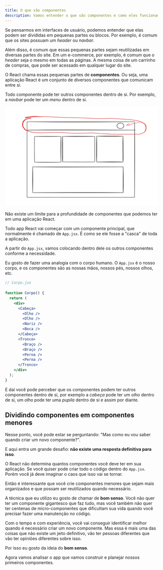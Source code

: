 ```yaml
---
title: O que são componentes
description: Vamos entender o que são componentes e como eles funcionam, enquanto criamos os primeiros componentes da nossa aplicação
---
```


Se pensarmos em interfaces de usuário, podemos entender que elas podem ser divididas em pequenas partes ou blocos. Por exemplo, é comum que os sites possuam um _header_ ou _navbar_.

Além disso, é comum que essas pequenas partes sejam reutilizadas em diversas partes do site. Em um e-commerce, por exemplo, é comum que o _header_ seja o mesmo em todas as páginas. A mesma coisa de um carrinho de compras, que pode ser acessado em qualquer lugar do site.

O React chama essas pequenas partes de **componentes**. Ou seja, uma aplicação React é um conjunto de diversos componentes que comunicam entre si.

Todo componente pode ter outros componentes dentro de si. Por exemplo, a _navbar_ pode ter um _menu_ dentro de si.

![Navbar com menu](../../../assets/navbar.png)

Não existe um limite para a profundidade de componentes que podemos ter em uma aplicação React.

Todo app React vai começar com um componente principal, que normalmente é chamado de `App.jsx`. É como se ele fosse a "casca" de toda a aplicação.

A partir do `App.jsx`, vamos colocando dentro dele os outros componentes conforme a necessidade.

Eu gosto de fazer uma analogia com o corpo humano. O `App.jsx` é o nosso corpo, e os componentes são as nossas mãos, nossos pés, nossos olhos, etc.

```jsx
// Corpo.jsx

function Corpo() {
  return (
    <div>
      <Cabeça>
        <Olho />
        <Olho />
        <Nariz />
        <Boca />
      </Cabeça>
      <Tronco>
        <Braço />
        <Braço />
        <Perna />
        <Perna />
      </Tronco>
    </div>
  );
}
```

E daí você pode perceber que os componentes podem ter outros componentes dentro de si, por exemplo a _cabeça_ pode ter um _olho_ dentro de si, um _olho_ pode ter uma _pupila_ dentro de si e assim por diante.

## Dividindo componentes em componentes menores

Nesse ponto, você pode estar se perguntando: "Mas como eu vou saber quando criar um novo componente?".

E aqui entra um grande desafio: **não existe uma resposta definitiva para isso**.

O React não determina quantos componentes você deve ter em sua aplicação. Se você quiser pode criar todo o código dentro do `App.jsx`. Porém você já deve imaginar o caos que isso vai se tornar.

Então é interessante que você crie componentes menores que sejam mais organizados e que possam ser reutilizados quando necessário.

A técnica que eu utilizo eu gosto de chamar de **bom senso**. Você não quer ter um componente gigantesco que faz tudo, mas você também não quer ter centenas de micro-componentes que dificultam sua vida quando você precisar fazer uma manutenção no código.

Com o tempo e com experiência, você vai conseguir identificar melhor quando é necessário criar um novo componente. Mas essa é mais uma das coisas que não existe um jeito definitivo, vão ter pessoas diferentes que vão ter opiniões diferentes sobre isso.

Por isso eu gosto da ideia do **bom senso**.

Agora vamos analisar o app que vamos construir e planejar nossos primeiros componentes.
